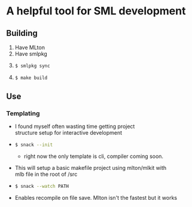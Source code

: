 # A helpful tool for SML development

## Building

1. Have MLton
2. Have smlpkg
3. ```bash
   $ smlpkg sync
   ```
4. ```bash
   $ make build
   ```

## Use

### Templating
- I found myself often wasting time getting project \
 structure setup for interactive development

- ```bash
  $ snack --init
  ```
  - right now the only template is cli, compiler coming soon.

- This will setup a basic makefile project using mlton/mlkit with \
  mlb file in the root of /src

- ```bash
  $ snack --watch PATH
  ```
- Enables recompile on file save. Mlton isn't the fastest but it works
